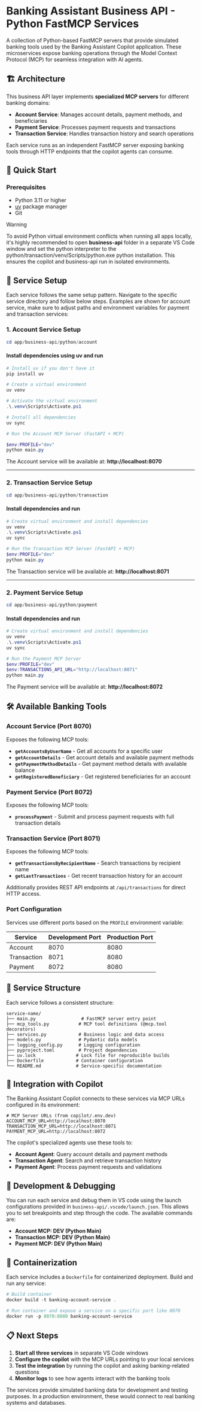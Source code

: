 # Banking Assistant Business API - Python FastMCP Services

A collection of Python-based FastMCP servers that provide simulated banking tools used by the Banking Assistant Copilot application. These microservices expose banking operations through the Model Context Protocol (MCP) for seamless integration with AI agents.

## 🏗️ Architecture

This business API layer implements **specialized MCP servers** for different banking domains:
- **Account Service**: Manages account details, payment methods, and beneficiaries
- **Payment Service**: Processes payment requests and transactions
- **Transaction Service**: Handles transaction history and search operations

Each service runs as an independent FastMCP server exposing banking tools through HTTP endpoints that the copilot agents can consume.

## 🚀 Quick Start

### Prerequisites

- Python 3.11 or higher
- [uv](https://docs.astral.sh/uv/) package manager
- Git


> [!WARNING]
> To avoid Python virtual environment conflicts when running all apps locally, it's highly recommended to open **business-api** folder in a separate VS Code window and set the python interpreter to the python/transaction/venv/Scripts/python.exe python installation. This ensures the copilot and business-api run in isolated environments.


## 🔧 Service Setup

Each service follows the same setup pattern. Navigate to the specific service directory and follow below steps. Examples are shown for account service, make sure to adjust paths and environment variables for payment and transaction services:

### 1. Account Service Setup

```powershell
cd app/business-api/python/account
```

#### Install dependencies using uv and run

```powershell
# Install uv if you don't have it
pip install uv

# Create a virtual environment
uv venv

# Activate the virtual environment
.\.venv\Scripts\Activate.ps1

# Install all dependencies
uv sync

# Run the Account MCP Server (FastAPI + MCP)

$env:PROFILE="dev"
python main.py
```

The Account service will be available at: **http://localhost:8070**

---

### 2. Transaction Service Setup

```powershell
cd app/business-api/python/transaction
```

#### Install dependencies and run

```powershell
# Create virtual environment and install dependencies
uv venv
.\.venv\Scripts\Activate.ps1
uv sync

# Run the Transaction MCP Server (FastAPI + MCP)
$env:PROFILE="dev"
python main.py
```

The Transaction service will be available at: **http://localhost:8071**

---
### 2. Payment Service Setup

```powershell
cd app/business-api/python/payment
```

#### Install dependencies and run

```powershell
# Create virtual environment and install dependencies
uv venv
.\.venv\Scripts\Activate.ps1
uv sync

# Run the Payment MCP Server
$env:PROFILE="dev"
$env:TRANSACTIONS_API_URL="http://localhost:8071"
python main.py
```

The Payment service will be available at: **http://localhost:8072**


## 🛠️ Available Banking Tools

### Account Service (Port 8070)
Exposes the following MCP tools:

- **`getAccountsByUserName`** - Get all accounts for a specific user
- **`getAccountDetails`** - Get account details and available payment methods
- **`getPaymentMethodDetails`** - Get payment method details with available balance
- **`getRegisteredBeneficiary`** - Get registered beneficiaries for an account

### Payment Service (Port 8072)
Exposes the following MCP tools:

- **`processPayment`** - Submit and process payment requests with full transaction details

### Transaction Service (Port 8071)
Exposes the following MCP tools:

- **`getTransactionsByRecipientName`** - Search transactions by recipient name
- **`getLastTransactions`** - Get recent transaction history for an account

Additionally provides REST API endpoints at `/api/transactions` for direct HTTP access.

### Port Configuration

Services use different ports based on the `PROFILE` environment variable:

| Service     | Development Port | Production Port |
|-------------|------------------|-----------------|
| Account     | 8070            | 8080            |
| Transaction | 8071            | 8080            |
| Payment     | 8072            | 8080            |



## 📁 Service Structure

Each service follows a consistent structure:

```
service-name/
├── main.py                 # FastMCP server entry point
├── mcp_tools.py           # MCP tool definitions (@mcp.tool decorators)
├── services.py            # Business logic and data access
├── models.py              # Pydantic data models
├── logging_config.py      # Logging configuration
├── pyproject.toml         # Project dependencies
├── uv.lock               # Lock file for reproducible builds
├── Dockerfile            # Container configuration
└── README.md             # Service-specific documentation
```


## 🔌 Integration with Copilot

The Banking Assistant Copilot connects to these services via MCP URLs configured in its environment:

```env
# MCP Server URLs (from copilot/.env.dev)
ACCOUNT_MCP_URL=http://localhost:8070
TRANSACTION_MCP_URL=http://localhost:8071
PAYMENT_MCP_URL=http://localhost:8072
```

The copilot's specialized agents use these tools to:
- **Account Agent**: Query account details and payment methods
- **Transaction Agent**: Search and retrieve transaction history
- **Payment Agent**: Process payment requests and validations


## 🐛 Development & Debugging

You can run each service and debug them in VS code using the launch configurations provided in  `business-api/.vscode/launch.json`. This allows you to set breakpoints and step through the code.
The available commands are:

- **Account MCP: DEV (Python Main)**
- **Transaction MCP: DEV (Python Main)**
- **Payment MCP: DEV (Python Main)**



## 🚢 Containerization

Each service includes a `Dockerfile` for containerized deployment. Build and run any service:

```powershell
# Build container
docker build -t banking-account-service .

# Run container and expose a service on a specific port like 8070
docker run -p 8070:8080 banking-account-service
```


## 📋 Next Steps

1. **Start all three services** in separate VS Code windows
2. **Configure the copilot** with the MCP URLs pointing to your local services
3. **Test the integration** by running the copilot and asking banking-related questions
4. **Monitor logs** to see how agents interact with the banking tools

The services provide simulated banking data for development and testing purposes. In a production environment, these would connect to real banking systems and databases.